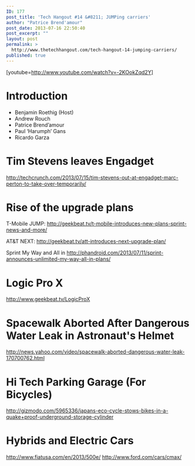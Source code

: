 ```yaml
---
ID: 177
post_title: 'Tech Hangout #14 &#8211; JUMPing carriers'
author: "Patrice Brend'amour"
post_date: 2013-07-16 22:50:40
post_excerpt: ""
layout: post
permalink: >
  http://www.thetechhangout.com/tech-hangout-14-jumping-carriers/
published: true
---
```

[youtube=http://www.youtube.com/watch?v=-2KOokZqd2Y]
<h1>Introduction</h1>
<ul>
	<li>Benjamin Roethig (Host)</li>
	<li>Andrew Rouch</li>
	<li>Patrice Brend’amour</li>
	<li>Paul ‘Harumph’ Gans</li>
	<li>Ricardo Garza</li>
</ul>
<h1>Tim Stevens leaves Engadget</h1>
<a href="http://techcrunch.com/2013/07/15/tim-stevens-out-at-engadget-marc-perton-to-take-over-temporarily/">http://techcrunch.com/2013/07/15/tim-stevens-out-at-engadget-marc-perton-to-take-over-temporarily/</a>
<h1>Rise of the upgrade plans</h1>
T-Mobile JUMP:
<a href="http://geekbeat.tv/t-mobile-introduces-new-plans-sprint-news-and-more/">http://geekbeat.tv/t-mobile-introduces-new-plans-sprint-news-and-more/</a>

AT&amp;T NEXT:
<a href="http://geekbeat.tv/att-introduces-next-upgrade-plan/">http://geekbeat.tv/att-introduces-next-upgrade-plan/</a>

Sprint My Way and All in
<a href="http://phandroid.com/2013/07/11/sprint-announces-unlimited-my-way-all-in-plans/">http://phandroid.com/2013/07/11/sprint-announces-unlimited-my-way-all-in-plans/</a>
<h1>Logic Pro X</h1>
<a href="http://www.geekbeat.tv/LogicProX">http://www.geekbeat.tv/LogicProX</a>
<h1>Spacewalk Aborted After Dangerous Water Leak in Astronaut's Helmet</h1>
<a href="http://news.yahoo.com/video/spacewalk-aborted-dangerous-water-leak-170700762.html">http://news.yahoo.com/video/spacewalk-aborted-dangerous-water-leak-170700762.html</a>
<h1>Hi Tech Parking Garage (For Bicycles)</h1>
<a href="http://gizmodo.com/5965336/japans-eco-cycle-stows-bikes-in-a-quake+proof-underground-storage-cylinder">http://gizmodo.com/5965336/japans-eco-cycle-stows-bikes-in-a-quake+proof-underground-storage-cylinder</a>
<h1>Hybrids and Electric Cars</h1>
<a href="http://www.fiatusa.com/en/2013/500e/">http://www.fiatusa.com/en/2013/500e/</a>
<a href="http://www.ford.com/cars/cmax/">http://www.ford.com/cars/cmax/</a>